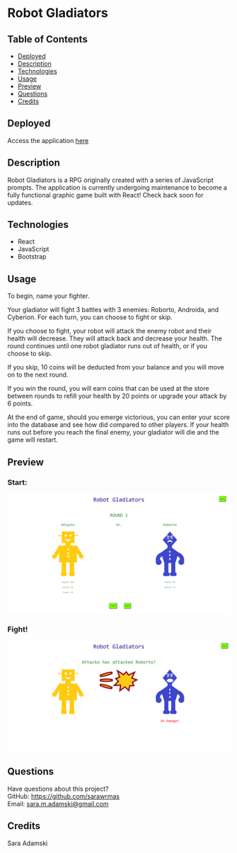 # Robot Gladiators

## Table of Contents
* [Deployed](#deployed)
* [Description](#description)
* [Technologies](#technologies)
* [Usage](#usage)
* [Preview](#preview)
* [Questions](#questions)
* [Credits](#credits)

## Deployed
Access the application [here](https://sarawrmas.github.io/robot-gladiators/)

## Description
Robot Gladiators is a RPG originally created with a series of JavaScript prompts. The application is currently undergoing maintenance to become a fully functional graphic game built with React! Check back soon for updates.

## Technologies
* React
* JavaScript
* Bootstrap

## Usage
To begin, name your fighter.

Your gladiator will fight 3 battles with 3 enemies: Roborto, Androida, and Cyberion. For each turn, you can choose to fight or skip.

If you choose to fight, your robot will attack the enemy robot and their health will decrease. They will attack back and decrease your health. The round continues until one robot gladiator runs out of health, or if you choose to skip.

If you skip, 10 coins will be deducted from your balance and you will move on to the next round.

If you win the round, you will earn coins that can be used at the store between rounds to refill your health by 20 points or upgrade your attack by 6 points.

At the end of game, should you emerge victorious, you can enter your score into the database and see how did compared to other players. If your health runs out before you reach the final enemy, your gladiator will die and the game will restart.

## Preview
### Start:
![Start screen showing player 1 vs. enemy Roborto](public/images/screenshot1.png)
### Fight!
![Player attacking enemy Roborto](public/images/screenshot2.png)

## Questions
Have questions about this project?  
GitHub: https://github.com/sarawrmas  
Email: sara.m.adamski@gmail.com

## Credits
Sara Adamski